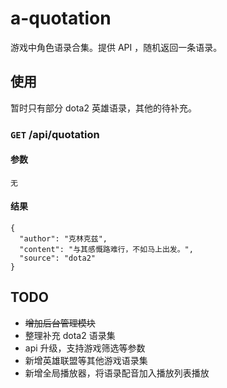 # a-quotation
游戏中角色语录合集。提供 API ，随机返回一条语录。

## 使用
暂时只有部分 dota2 英雄语录，其他的待补充。

### `GET` /api/quotation

#### **参数**

```
无
```

#### **结果**

```
{
  "author": "克林克兹",
  "content": "与其感慨路难行，不如马上出发。",
  "source": "dota2"
}
```

## TODO
* ~~增加后台管理模块~~
* 整理补充 dota2 语录集
* api 升级，支持游戏筛选等参数
* 新增英雄联盟等其他游戏语录集
* 新增全局播放器，将语录配音加入播放列表播放